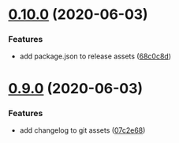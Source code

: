 # [0.10.0](https://github.com/TheUnderScorer/Animaly/compare/v0.9.0...v0.10.0) (2020-06-03)


### Features

* add package.json to release assets ([68c0c8d](https://github.com/TheUnderScorer/Animaly/commit/68c0c8d0677a7deee4c3ca2bc560bb2a93da7d29))

# [0.9.0](https://github.com/TheUnderScorer/Animaly/compare/v0.8.0...v0.9.0) (2020-06-03)


### Features

* add changelog to git assets ([07c2e68](https://github.com/TheUnderScorer/Animaly/commit/07c2e68b248ec695604728d3af50e473dd8ab016))
